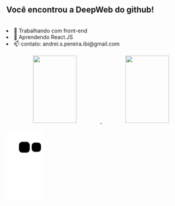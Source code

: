 ## Você encontrou a DeepWeb do github!

<br>

<div>
  <lu>
    <li>🔭 Trabalhando com front-end</li>
    <li>🌱 Aprendendo React.JS</li>
    <li>📫 contato: andrei.s.pereira.ibi@gmail.com</li>
  </lu>
<div>
  
<br>
  
<div align="center">
  <a href="https://github.com/andreiPereira">
  <img width="48%"  height="180em" src="https://github-readme-stats.vercel.app/api?username=andreiPereira&show_icons=true&theme=dark&include_all_commits=true&count_private=true"/>
  <img width="48%" height="180em" src="https://github-readme-stats.vercel.app/api/top-langs/?username=andreiPereira&count_private=true&layout=compact&langs_count=7&theme=dark"/>
</div>

![Snake animation](https://github.com/andreiPereira/andreiPereira/blob/output/github-contribution-grid-snake.svg)
